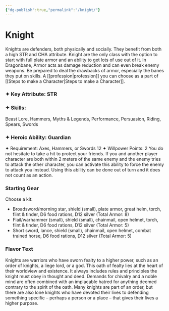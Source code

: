 ```yaml
---
{"dg-publish":true,"permalink":"/knight/"}
---
```


# Knight
Knights are defenders, both physically and socially. They benefit from both a high STR and CHA attribute. Knight are the only class with the option to start with full plate armor and an ability to get lots of use out of it. In Dragonbane, Armor acts as damage reduction and can even break enemy weapons. Be prepared to deal the drawbacks of armor, especially the banes they put on skills.
A [[profession\|profession]] you can choose as a part of [[Steps to make a Character\|Steps to make a Character]].

### ✦ Key Attribute: STR
### ✦ Skills: 
Beast Lore, Hammers, Myths & Legends, Performance, Persuasion, Riding, Spears, Swords
### ✦ Heroic Ability: Guardian
✦ Requirement: Axes, Hammers, or Swords 12
✦ Willpower Points: 2
You do not hesitate to take a hit to protect your friends. If
you and another player character are both within 2 meters
of the same enemy and the enemy tries to attack the other
character, you can activate this ability to force the enemy
to attack you instead. Using this ability can be done out of
turn and it does not count as an action.

### Starting Gear
Choose a kit:
- Broadsword/morning star, shield (small), plate armor, great helm, torch, flint & tinder, D6 food rations, D12 silver (Total Armor: 8)
- Flail/warhammer (small), shield (small), chainmail, open helmet, torch, flint & tinder, D6 food rations, D12 silver (Total Armor: 5)
- Short sword, lance, shield (small), chainmail, open helmet, combat trained horse, D6 food rations, D12 silver (Total Armor: 5)

### Flavor Text
Knights are warriors who have sworn fealty to a higher
power, such as an order of knights, a liege lord, or a god.
This oath of fealty lies at the heart of their worldview and
existence. It always includes rules and principles the knight
must obey in thought and deed. Demands for chivalry
and a noble mind are often combined with an implacable
hatred for anything deemed contrary to the spirit of the
oath. Many knights are part of an order, but there are also
lone knights who have devoted their lives to defending
something specific – perhaps a person or a place – that
gives their lives a higher purpose.
